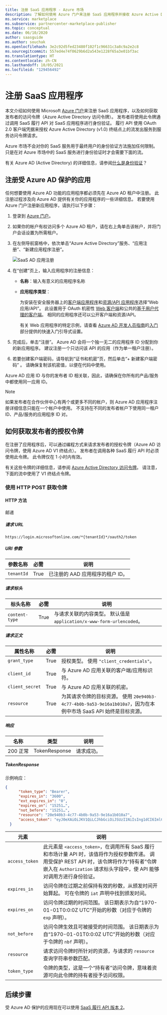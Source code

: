 ```yaml
---
title: 注册 SaaS 应用程序 - Azure 市场
description: 了解如何使用 Azure 门户来注册 SaaS 应用程序并接收 Azure Active Directory 安全令牌。
ms.service: marketplace
ms.subservice: partnercenter-marketplace-publisher
ms.topic: conceptual
ms.date: 06/10/2020
author: saasguide
ms.author: souchak
ms.openlocfilehash: 3e2c92d5fed23480f102f1c96631c3a8c9a2e2c8
ms.sourcegitcommit: 557ed4e74f0629b6d2a543e1228f65a3e01bf3ac
ms.translationtype: HT
ms.contentlocale: zh-CN
ms.lasthandoff: 10/05/2021
ms.locfileid: "129456492"
---
```

# <a name="register-a-saas-application"></a>注册 SaaS 应用程序

本文介绍如何使用 Microsoft [Azure 门户](https://portal.azure.com/)来注册 SaaS 应用程序，以及如何获取发布者的访问令牌（Azure Active Directory 访问令牌）。 发布者将使用此令牌通过调用 SaaS 履行 API 对 SaaS 应用程序进行身份验证。  履行 API 使用 OAuth 2.0 客户端凭据来授权 Azure Active Directory (v1.0) 终结点上的流发出服务到服务访问令牌请求。

Azure 市场不会对你的 SaaS 服务用于最终用户的身份验证方法施加任何限制。 只是在对 Azure 市场中的 SaaS 服务进行身份验证时才会需要下面的流。

有关 Azure AD (Active Directory) 的详细信息，请参阅[什么是身份验证](../../active-directory/develop/authentication-vs-authorization.md)？

## <a name="register-an-azure-ad-secured-app"></a>注册受 Azure AD 保护的应用

任何想要使用 Azure AD 功能的应用程序都必须先在 Azure AD 租户中注册。 此注册过程涉及向 Azure AD 提供有关你的应用程序的一些详细信息。 若要使用 Azure 门户注册新应用程序，请执行以下步骤：

1. 登录到 [Azure 门户](https://portal.azure.com/)。
2. 如果你的帐户有权访问多个 Azure AD 租户，请在右上角单击该帐户，并将门户会话设置为所需租户。
3. 在左侧导航窗格中，依次单击“Azure Active Directory”服务、“应用注册”、“新建应用程序注册”。

    ![SaaS AD 应用注册](./media/saas-offer-app-registration-v1.png)

4. 在“创建”页上，输入应用程序的注册信息：
    -   **名称**：输入有意义的应用程序名称
    -   **应用程序类型**：  
        
        为安装在安全服务器上的[客户端应用程序](../../active-directory/develop/developer-glossary.md#client-application)和[资源/API 应用程序](../../active-directory/develop/developer-glossary.md#resource-server)选择“Web 应用/API”。 此设置用于 OAuth 机密性 [Web 客户端](../../active-directory/develop/developer-glossary.md#web-client)和公共的[基于用户代理的客户端](../../active-directory/develop/developer-glossary.md#user-agent-based-client)。
        相同的应用程序还可以公开客户端和资源/API。

        有关 Web 应用程序的特定示例，请查看 [Azure AD 开发人员指南](../../active-directory/develop/index.yml)的[入门](../../active-directory/develop/quickstart-create-new-tenant.md)部分提供的快速入门引导式设置。

5. 完成后，单击“注册”。  Azure AD 会将一个独一无二的应用程序 ID 分配到你的新应用程序。 建议注册一个只访问该 API 的应用（作为单一租户注册）。

6. 若要创建客户端密码，请导航到“证书和机密”页，然后单击“+ 新建客户端密码” 。  请确保复制该机密值，以便在代码中使用。

Azure AD 应用 ID 与你的发布者 ID 相关联，因此，请确保在你所有的产品/服务中都使用同一应用 ID。

>[!Note]
>如果发布者在合作伙伴中心有两个或更多不同的帐户，则 Azure AD 应用程序注册详细信息只能在一个帐户中使用。 不支持在不同的发布者帐户下使用同一租户 ID、产品/服务的应用程序 ID 对。

## <a name="how-to-get-the-publishers-authorization-token"></a>如何获取发布者的授权令牌

在注册了应用程序后，可以通过编程方式来请求发布者的授权令牌（Azure AD 访问令牌，使用 Azure AD V1 终结点）。 发布者在调用各种 SaaS 履行 API 时必须使用此令牌。 此令牌仅在 1 小时内有效。 

有关这些令牌的详细信息，请参阅 [Azure Active Directory 访问令牌](../../active-directory/develop/access-tokens.md)。  请注意，下面的流中使用了 V1 终结点令牌。

### <a name="get-the-token-with-an-http-post"></a>使用 HTTP POST 获取令牌

#### <a name="http-method"></a>HTTP 方法

邮递<br>

##### <a name="request-url"></a>*请求 URL* 

`https://login.microsoftonline.com/*{tenantId}*/oauth2/token`

##### <a name="uri-parameter"></a>*URI 参数*

|  参数名称    |  必需         |  说明 |
|  ---------------   |  ---------------  | ------------ |
|  `tenantId`        |  True      |  已注册的 AAD 应用程序的租户 ID。 |

##### <a name="request-header"></a>请求标头

|  标头名称       |  必需         |  说明 |
|  ---------------   |  ---------------  | ------------ |
|  `content-type`    |  True      |  与请求关联的内容类型。 默认值是 `application/x-www-form-urlencoded`。 |

##### <a name="request-body"></a>*请求正文*

|  属性名称     |  必需         |  说明 |
|  ---------------   |  ---------------  | ------------ |
|  `grant_type`      |  True      |  授权类型。 使用 `"client_credentials"`。 |
|  `client_id`       |  True      |  与 Azure AD 应用关联的客户端/应用标识符。 |
|  `client_secret`   |  True      |  与 Azure AD 应用关联的机密。 |
|  `resource`        |  True      |  为其请求令牌的目标资源。 使用 `20e940b3-4c77-4b0b-9a53-9e16a1b010a7`，因为在本例中市场 SaaS API 始终是目标资源。 |

##### <a name="response"></a>*响应*

|  名称     |  类型         |  说明 |
|  ------   |  ---------------  | ------------ |
|  200 正常   |  TokenResponse    |  请求成功。 |

##### <a name="tokenresponse"></a>*TokenResponse*

示例响应：

```json
{
      "token_type": "Bearer",
      "expires_in": "3600",
      "ext_expires_in": "0",
      "expires_on": "15251…",
      "not_before": "15251…",
      "resource": "20e940b3-4c77-4b0b-9a53-9e16a1b010a7",
      "access_token": "eyJ0eXAiOiJKV1QiLCJhbGciOiJSUzI1NiIsIng1dCI6ImlCakwxUmNxemhpeTRmcHhJeGRacW9oTTJZayIsImtpZCI6ImlCakwxUmNxemhpeTRmcHhJeGRacW9oTTJZayJ9…"
  }
```

| 元素 | 说明 |
| ------- | ----------- |
| `access_token` | 此元素是 `<access_token>`，在调用所有 SaaS 履行和市场计量 API 时，该值将作为授权参数传递。 调用受保护 REST API 时，该令牌将作为“持有者”令牌嵌入在 `Authorization` 请求标头字段中，使 API 能够对调用方进行身份验证。 | 
| `expires_in` | 访问令牌在过期之前保持有效的秒数，从颁发时间开始算起。 可在令牌的 `iat` 声明中找到颁发时间。 |
| `expires_on` | 访问令牌过期的时间范围。 该日期表示为自“1970-01-01T0:0:0Z UTC”开始的秒数（对应于令牌的 `exp` 声明）。 |
| `not_before` | 访问令牌生效且可被接受的时间范围。 该日期表示为自“1970-01-01T0:0:0Z UTC”开始的秒数（对应于令牌的 `nbf` 声明）。 |
| `resource` | 请求访问令牌时所针对的资源，与请求的 `resource` 查询字符串参数匹配。 |
| `token_type` | 令牌的类型，这是一个“持有者”访问令牌，意味着资源可向此令牌的持有者授予访问权限。 |

## <a name="next-steps"></a>后续步骤

受 Azure AD 保护的应用现在可以使用 [SaaS 履行 API 版本 2](./pc-saas-fulfillment-api-v2.md)。
